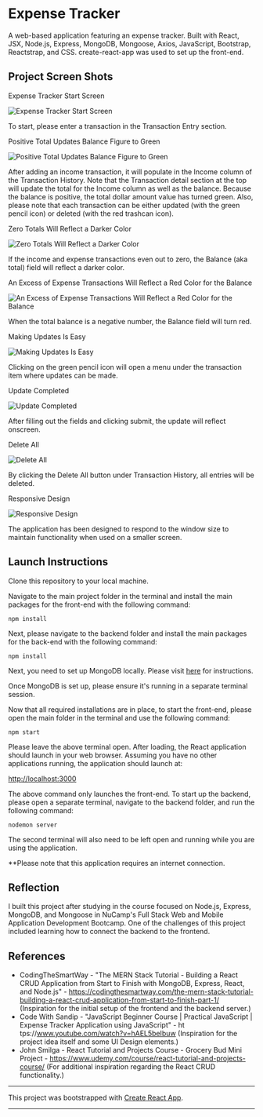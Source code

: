 # Expense Tracker

A web-based application featuring an expense tracker. Built with React, JSX, Node.js, Express, MongoDB, Mongoose, Axios, JavaScript, Bootstrap, Reactstrap, and CSS. create-react-app was used to set up the front-end.

## Project Screen Shots


Expense Tracker Start Screen

![Expense Tracker Start Screen](src/assets/readme-img/expense-tracker-intro.jpeg "To start, please enter a transaction in the Transaction Entry section.")

To start, please enter a transaction in the Transaction Entry section.


Positive Total Updates Balance Figure to Green

![Positive Total Updates Balance Figure to Green](src/assets/readme-img/expense-tracker-income.jpeg "After adding an income transaction, it will populate in the Income column of the Transaction History. Note that the Transaction detail section at the top will update the total for the Income column as well as the balance. Because the balance is positive, the total dollar amount value has turned green. Also, please note that each transaction can be either updated (with the green pencil icon) or deleted (with the red trashcan icon).")

After adding an income transaction, it will populate in the Income column of the Transaction History. Note that the Transaction detail section at the top will update the total for the Income column as well as the balance. Because the balance is positive, the total dollar amount value has turned green. Also, please note that each transaction can be either updated (with the green pencil icon) or deleted (with the red trashcan icon).



Zero Totals Will Reflect a Darker Color

![Zero Totals Will Reflect a Darker Color](src/assets/readme-img/expense-tracker-expense.jpeg "If the income and expense transactions even out to zero, the Balance field will reflect a darker color.")

If the income and expense transactions even out to zero, the Balance (aka total) field will reflect a darker color.


An Excess of Expense Transactions Will Reflect a Red Color for the Balance

![An Excess of Expense Transactions Will Reflect a Red Color for the Balance](src/assets/readme-img/expense-tracker-red.jpeg "When the total balance is a negative number, the Balance field will turn red.")

When the total balance is a negative number, the Balance field will turn red.


Making Updates Is Easy

![Making Updates Is Easy](src/assets/readme-img/expense-tracker-update-1.jpeg "Clicking on the green pencil icon will open a menu under the transaction item where updates can be made.")

Clicking on the green pencil icon will open a menu under the transaction item where updates can be made.


Update Completed

![Update Completed](src/assets/readme-img/expense-tracker-updated.jpeg "After filling out the fields and clicking submit, the update will reflect onscreen.")

After filling out the fields and clicking submit, the update will reflect onscreen. 


Delete All

![Delete All](src/assets/readme-img/expense-tracker-delete-all.jpeg "By clicking the Delete All button under Transaction History, all entries will be deleted.")

By clicking the Delete All button under Transaction History, all entries will be deleted.


Responsive Design

![Responsive Design](src/assets/readme-img/expense-tracker-responsive.jpeg "The application has been designed to respond to the window size to maintain functionality when used on a smaller screen.")

The application has been designed to respond to the window size to maintain functionality when used on a smaller screen.

## Launch Instructions

Clone this repository to your local machine. 

Navigate to the main project folder in the terminal and install the main packages for the front-end with the following command:

`npm install`

Next, please navigate to the backend folder and install the main packages for the back-end with the following command:

`npm install`

Next, you need to set up MongoDB locally. Please visit [here](https://www.prisma.io/dataguide/mongodb/setting-up-a-local-mongodb-database) for instructions.

Once MongoDB is set up, please ensure it's running in a separate terminal session.

Now that all required installations are in place, to start the front-end, please open the main folder in the terminal and use the following command:

`npm start`

Please leave the above terminal open. After loading, the React application should launch in your web browser. Assuming you have no other applications running, the application should launch at:

[http://localhost:3000](http://localhost:3000)


The above command only launches the front-end. To start up the backend, please open a separate terminal, navigate to the backend folder, and run the following command:

`nodemon server`

The second terminal will also need to be left open and running while you are using the application.

**Please note that this application requires an internet connection.  

## Reflection

I built this project after studying in the course focused on Node.js, Express, MongoDB, and Mongoose in NuCamp's Full Stack Web and Mobile Application Development Bootcamp. One of the challenges of this project included learning how to connect the backend to the frontend.

## References

- CodingTheSmartWay - "The MERN Stack Tutorial - Building a React CRUD Application from Start to Finish with MongoDB, Express, React, and Node.js" - https://codingthesmartway.com/the-mern-stack-tutorial-building-a-react-crud-application-from-start-to-finish-part-1/ (Inspiration for the initial setup of the frontend and the backend server.)
- Code With Sandip - "JavaScript Beginner Course | Practical JavaScript | Expense Tracker Application using JavaScript" - ht tps://www.youtube.com/watch?v=hAEL5beIbuw  (Inspiration for the project idea itself and some UI Design elements.)
- John Smilga - React Tutorial and Projects Course - Grocery Bud Mini Project - https://www.udemy.com/course/react-tutorial-and-projects-course/ (For additional inspiration regarding the React CRUD functionality.)

--------------------

This project was bootstrapped with [Create React App](https://github.com/facebook/create-react-app).

--------------------
